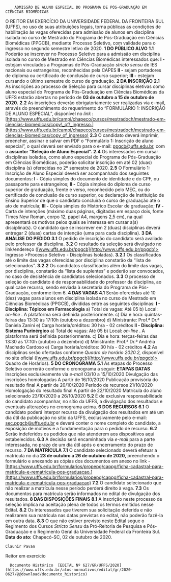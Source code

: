         ADMISSÃO DE ALUNO ESPECIAL DO PROGRAMA DE PÓS-GRADUAÇÃO EM CIÊNCIAS BIOMÉDICAS  

 O REITOR EM EXERCÍCIO DA UNIVERSIDADE FEDERAL DA FRONTEIRA SUL (UFFS), no uso de suas atribuições legais, torna públicas as condições de habilitação às vagas oferecidas para admissão de alunos em disciplina isolada no curso de Mestrado do Programa de Pós-Graduação em Ciências Biomédicas (PPGCB), mediante Processo Seletivo, com validade para o ingresso no segundo semestre letivo de 2020.  **1 DO PÚBLICO ALVO** **1.1**  Poderão se inscrever no Processo Seletivo para a admissão em disciplina isolada no curso de Mestrado em Ciências Biomédicas interessados que: **I -**  estejam vinculados a Programas de Pós-Graduação *stricto sensu*  de IES nacionais ou estrangeiras, reconhecidas pela CAPES **II -**  sejam portadores de diploma ou certificado de conclusão de curso superior; **III -**  estejam cursando o último semestre do curso de graduação.  **2 DA INSCRIÇÃO** **2.1**  As inscrições ao processo de Seleção para cursar disciplinas eletivas como aluno especial do Programa de Pós-Graduação em Ciências Biomédicas da UFFS estarão abertas no período de **03 de outubro a 15 de outubro de 2020.** **2.2**  As inscrições deverão obrigatoriamente ser realizadas via e-mail, através do preenchimento do requerimento do “FORMULÁRIO 1: INSCRIÇÃO DE ALUNO ESPECIAL”, disponível no *link* : [https://www.uffs.edu.br/campi/chapeco/cursos/mestradoch/mestrado-em-ciencias-biomedicas/copy\_of\_ingresso.](https://www.uffs.edu.br/campi/chapeco/cursos/mestradoch/mestrado-em-ciencias-biomedicas/copy_of_ingresso) **2.3**  O candidato deverá imprimir, preencher, assinar e salvar em PDF o “Formulário 1: Inscrição de aluno especial”, o qual deverá ser enviado para o e-mail: ppgcb@uffs.edu.br, com o **assunto: “Seleção de Aluno Especial”.** **2.4**  Os interessados em cursar disciplinas isoladas, como aluno especial do Programa de Pós-Graduação em Ciências Biomédicas, poderão solicitar inscrição em até 02 (duas) disciplina (s) oferecidas no 2º semestre de 2020. **2.5**  O Formulário 1: Inscrição de Aluno Especial deverá ser acompanhado dos seguintes documentos: **I -**  Cópia simples do documento de identidade e do CPF, ou passaporte para estrangeiros; **II -**  Cópia simples do diploma de curso superior de graduação, frente e verso, reconhecido pelo MEC, ou do certificado de conclusão de curso superior, ou declaração de Instituição de Ensino Superior de que o candidato concluirá o curso de graduação até o ato de matrícula; **III -**  Cópia simples do Histórico Escolar de graduação; **IV -**  Carta de intenções (máximo duas páginas, digitadas em espaço dois, fonte Times New Roman, corpo 12, papel A4, margens 2,5 cm), na qual apresentará os motivos pelos quais se interessa em cursar a(s) disciplina(s). O candidato que se inscrever em 2 (duas) disciplinas deverá entregar 2 (duas) cartas de intenção (uma para cada disciplina).  **3 DA ANÁLISE DO PEDIDO** **3.1**  O pedido de inscrição do candidato será avaliado pelo professor da disciplina. **3.2**  O resultado da seleção será divulgado no link/endereço ([www.uffs.edu.br/ppgcb](http://www.uffs.edu.br/ppgcb)> Ingresso >Processo Seletivo - Disciplinas Isoladas). **3.2.1**  Os classificados até o limite das vagas oferecidas por disciplina constarão da “lista de selecionados”. **3.2.2**  Os candidatos classificados além do limite das vagas, por disciplina, constarão da “lista de suplentes” e poderão ser convocados, no caso de desistência de candidatos selecionados. **3.3**  O processo de seleção do candidato é de responsabilidade do professor da disciplina, ao qual cabe recurso, sendo enviada à secretaria do Programa de Pós-Graduação, conforme item 6.  **4 DAS VAGAS** **4.1**  Serão oferecidas até 10 (dez) vagas para alunos em disciplina isolada no curso de Mestrado em Ciências Biomédicas (PPGCB), divididas entre as seguintes disciplinas: **I - Disciplina: Tópicos em Farmacologia** a) Total de vagas: Até 05 b) Local: *on-line* . A plataforma será definida posteriormente. c) Dia e hora: quintas-feiras das 13:30 às 17:10h (outubro a dezembro) d) Ministrante: Prof.ª Dr.ª Daniela Zanini e) Carga horária/créditos: 30 h/a - 02 créditos **II - Disciplina: Sistema Purinérgico** a) Total de vagas: Até 05 b) Local: *on-line* . A plataforma será definida posteriormente. c) Dia e hora: terças-feiras das 13:30 às 17:10h (outubro a dezembro) d) Ministrante: Prof.ª Dr.ª Andréia Machado Cardoso e) Carga horária/créditos: 30 h/a - 02 créditos **4.2**  As disciplinas serão ofertadas conforme *Quadro de horário 2020.2,* disponível no site oficial ([www.uffs.edu.br/ppgcb](http://www.uffs.edu.br/ppgcb)> Quadro de Horários).  **5 DO CRONOGRAMA** **5.1**  As etapas do Processo Seletivo ocorrerão conforme o cronograma a seguir:     **ETAPAS**   **DATAS**     Inscrições exclusivamente via *e-mail*   03/10 a 15/10/2020     Divulgação das inscrições homologadas   A partir de 16/10/2020     Publicação provisória do resultado final   A partir de 20/10/2020     Período de recursos   21/10/2020     Homologação do resultado final   A partir de 22/10/2020     Matrícula do aluno selecionado   23/10/2020 a 26/10/2020     **5.2**  É de exclusiva responsabilidade do candidato acompanhar, no sítio da UFFS, a divulgação dos resultados e eventuais alterações no cronograma acima.  **6 DOS RECURSOS** **6.1**  O candidato poderá interpor recurso da divulgação dos resultados em até um dia útil da publicação no sítio da UFFS, exclusivamente pelo e-mail: sec.ppgcb@uffs.edu.br e deverá conter o nome completo do candidato, a exposição de motivos e a fundamentação para o pedido de recurso. **6.2**  Serão indeferidos os pedidos que não atenderem aos dispositivos aqui estabelecidos. **6.3**  A decisão será encaminhada via *e-mail*  para a parte interessada, no prazo de um dia útil após o encerramento do prazo de recurso.  **7 DA MATRÍCULA** **7.1**  O candidato selecionado deverá efetuar a matrícula no dia **23 de outubro a 26 de outubro de 2020,** preenchendo o formulário e anexando as cópias dos documentos em anexo no link - [https://www.uffs.edu.br/formularios/propepg/cappg/ficha-cadastral-para-matricula-e-rematricula-pos-graduacao.](https://www.uffs.edu.br/formularios/propepg/cappg/ficha-cadastral-para-matricula-e-rematricula-pos-graduacao) **7.2**  O candidato selecionado que não realizar a matrícula nesse período perderá direito à vaga. **7.3**  Os documentos para matrícula serão informados no edital de divulgação dos resultados.  **8 DAS DISPOSIÇÕES FINAIS** **8.1**  A inscrição neste processo de seleção implica na aceitação plena de todos os termos emitidos nesse Edital. **8.2**  Os interessados que tiverem sua solicitação deferida e não realizarem sua matrícula nas datas previstas no edital, não poderão fazê-la em outra data. **8.3**  O que não estiver previsto neste Edital segue o Regimento dos Cursos *Stricto Sensu*  da Pró-Reitoria de Pesquisa e Pós-Graduação e o Regimento Geral da Universidade Federal da Fronteira Sul.        **Data do ato:** Chapecó-SC, 02 de outubro de 2020.   
 

    Claunir Pavan   
 Reitor em exercício 

      Documento Histórico  [EDITAL Nº 627/GR/UFFS/2020](https://www.uffs.edu.br/atos-normativos/edital/gr/2020-0627/@@download/documento_historico)     
      
